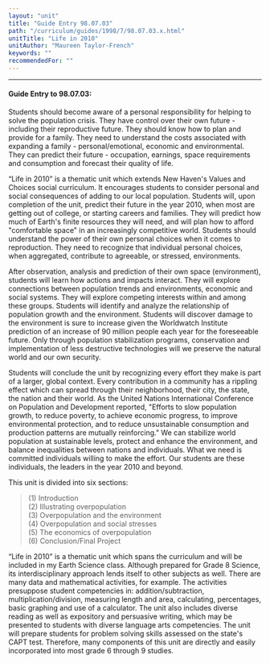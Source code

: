 ```yaml
---
layout: "unit"
title: "Guide Entry 98.07.03"
path: "/curriculum/guides/1998/7/98.07.03.x.html"
unitTitle: "Life in 2010"
unitAuthor: "Maureen Taylor-French"
keywords: ""
recommendedFor: ""
---
```

<body>
<hr/>
 <h4>
  Guide Entry to 98.07.03:
 </h4>
 Students should become aware of a personal responsibility for helping to solve the population crisis.  They have control over their own future - including their reproductive future.  They should know how to plan and provide for a family.  They need to understand the costs associated with expanding a family - personal/emotional, economic and environmental.  They can predict their future - occupation, earnings, space requirements and consumption and forecast their quality of life.
 <p>
  “Life in 2010” is a thematic unit which extends New Haven's Values and Choices social curriculum.  It encourages students to consider personal and social consequences of adding to our local population.  Students will, upon completion of the unit, predict their future in the year 2010, when most are getting out of college, or starting careers and families.  They will predict how much of Earth's finite resources they will need, and will plan how to afford "comfortable space" in an increasingly competitive world.  Students should understand the power of their own personal choices when it comes to reproduction.  They need to recognize that individual personal choices, when aggregated, contribute to agreeable, or stressed, environments.
 </p>
 <p>
  After observation, analysis and prediction of their own space (environment), students will learn how actions and impacts interact.  They will explore connections between population trends and environments, economic and social systems.  They will explore competing interests within and among these groups.  Students will identify and analyze the relationship of population growth and the environment.  Students will discover damage to the environment is sure to increase given the Worldwatch Institute prediction of an increase of 90 million people each year for the foreseeable future.  Only through population stabilization programs, conservation and implementation of less destructive technologies will we preserve the natural world and our own security.
 </p>
 <p>
  Students will conclude the unit by recognizing every effort they make is part of a larger, global context.  Every contribution in a community has a rippling effect which can spread through their neighborhood, their city, the state, the nation and their world.  As the United Nations International Conference on Population and Development reported, "Efforts to slow population growth, to reduce poverty, to achieve economic progress, to improve environmental protection, and to reduce unsustainable consumption and production patterns are mutually reinforcing."  We can stabilize world population at sustainable levels, protect and enhance the environment, and balance inequalities between nations and individuals.  What we need is committed individuals willing to make the effort.  Our students are these individuals, the leaders in the year 2010 and beyond.
 </p>
 <p>
  This unit is divided into six sections:
 </p>
<blockquote>
  <dl>
   <dt>
    (1) Introduction
    <dt>
     (2) Illustrating overpopulation
     <dt>
      (3) Overpopulation and the environment
      <dt>
       (4) Overpopulation and social stresses
       <dt>
        (5) The economics of overpopulation
        <dt>
         (6) Conclusion/Final Project
        </dt>
       </dt>
      </dt>
     </dt>
    </dt>
   </dt>
  </dl>
 </blockquote>
 “Life in 2010” is a thematic unit which spans the curriculum and will be included in my Earth Science class.  Although prepared for Grade 8 Science, its interdisciplinary approach lends itself to other subjects as well.  There are many data and mathematical activities, for example.  The activities presuppose student competencies in: addition/subtraction, multiplication/division, measuring length and area, calculating, percentages, basic graphing and use of a calculator.  The unit also includes diverse reading as well as expository and persuasive writing, which may be presented to students with diverse language arts competencies.  The unit will prepare students for problem solving skills assessed on the state's CAPT test.  Therefore, many components of this unit are directly and easily incorporated into most grade 6 through 9 studies.

</body>